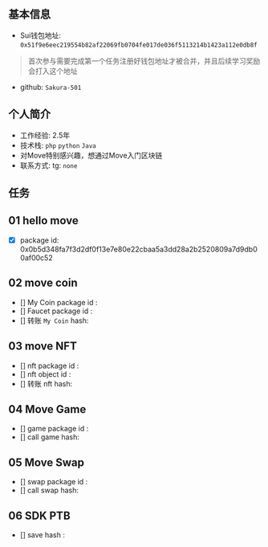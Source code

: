 ## 基本信息
- Sui钱包地址: `0x51f9e6eec219554b82af22069fb0704fe017de036f5113214b1423a112e0db8f`
> 首次参与需要完成第一个任务注册好钱包地址才被合并，并且后续学习奖励会打入这个地址
- github: `Sakura-501`

## 个人简介
- 工作经验: 2.5年
- 技术栈: `php` `python` `Java`
- 对Move特别感兴趣，想通过Move入门区块链
- 联系方式: tg: `none` 

## 任务

##   01 hello move  
- [x] package id: 0x0b5d348fa7f3d2df0f13e7e80e22cbaa5a3dd28a2b2520809a7d9db00af00c52

##   02 move coin
- [] My Coin package id : 
- [] Faucet package id : 
- [] 转账 `My Coin` hash:

##   03 move NFT
- [] nft package id :
- [] nft object id : 
- [] 转账 nft  hash:

##   04 Move Game
- [] game package id :
- [] call game hash:

##   05 Move Swap
- [] swap package id :
- [] call swap hash:

##   06 SDK PTB
- [] save hash :
